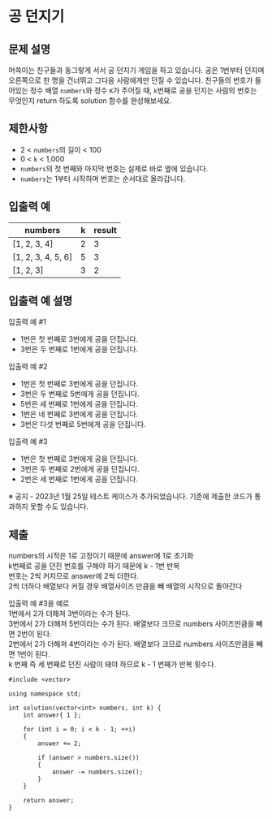 # 공 던지기

## 문제 설명

머쓱이는 친구들과 동그랗게 서서 공 던지기 게임을 하고 있습니다. 공은 1번부터 던지며 오른쪽으로 한 명을 건너뛰고 그다음 사람에게만 던질 수 있습니다. 친구들의 번호가 들어있는 정수 배열 `numbers`와 정수 `K`가 주어질 때, `k`번째로 공을 던지는 사람의 번호는 무엇인지 return 하도록 solution 함수를 완성해보세요.

## 제한사항

+ 2 < `numbers`의 길이 < 100
+ 0 < `k` < 1,000
+ `numbers`의 첫 번째와 마지막 번호는 실제로 바로 옆에 있습니다.
+ `numbers`는 1부터 시작하며 번호는 순서대로 올라갑니다.

## 입출력 예

numbers|k|result
---|---|---
[1, 2, 3, 4]|2|3
[1, 2, 3, 4, 5, 6]|5|3
[1, 2, 3]|3|2

## 입출력 예 설명

입출력 예 #1

+ 1번은 첫 번째로 3번에게 공을 던집니다.
+ 3번은 두 번째로 1번에게 공을 던집니다.

입출력 예 #2

+ 1번은 첫 번째로 3번에게 공을 던집니다.
+ 3번은 두 번째로 5번에게 공을 던집니다.
+ 5번은 세 번째로 1번에게 공을 던집니다.
+ 1번은 네 번째로 3번에게 공을 던집니다.
+ 3번은 다섯 번째로 5번에게 공을 던집니다.

입출력 예 #3

+ 1번은 첫 번째로 3번에게 공을 던집니다.
+ 3번은 두 번째로 2번에게 공을 던집니다.
+ 2번은 세 번째로 1번에게 공을 던집니다.

※ 공지 - 2023년 1월 25일 테스트 케이스가 추가되었습니다. 기존에 제출한 코드가 통과하지 못할 수도 있습니다.

## 제출

numbers의 시작은 1로 고정이기 때문에 answer에 1로 초기화 \
k번째로 공을 던진 번호를 구해야 하기 때문에 k - 1번 반복 \
번호는 2씩 커지므로 answer에 2씩 더한다. \
2씩 더하다 배열보다 커질 경우 배열사이즈 만큼을 빼 배열의 시작으로 돌아간다

입출력 예 #3을 예로 \
1번에서 2가 더해져 3번이라는 수가 된다. \
3번에서 2가 더해져 5번이라는 수가 된다. 배열보다 크므로 numbers 사이즈만큼을 빼면 2번이 된다. \
2번에서 2가 더해져 4번이라는 수가 된다. 배열보다 크므로 numbers 사이즈만큼을 빼면 1번이 된다. \
k 번째 즉 세 번째로 던진 사람이 돼야 하므로 k - 1 번째가 반복 횟수다.

```
#include <vector>

using namespace std;

int solution(vector<int> numbers, int k) {
    int answer{ 1 };
    
    for (int i = 0; i < k - 1; ++i)
    {
        answer += 2;
        
        if (answer > numbers.size())
        {
            answer -= numbers.size();
        }
    }
    
    return answer;
}
```
